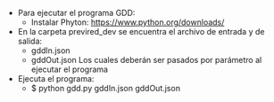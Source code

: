 - Para ejecutar el programa GDD:
  - Instalar Phyton: https://www.python.org/downloads/
- En la carpeta previred_dev se encuentra el archivo de entrada y de salida:
  - gddIn.json
  - gddOut.json
  Los cuales deberán ser pasados por parámetro al ejecutar el programa
- Ejecuta el programa:
  - $ python gdd.py gddIn.json gddOut.json
